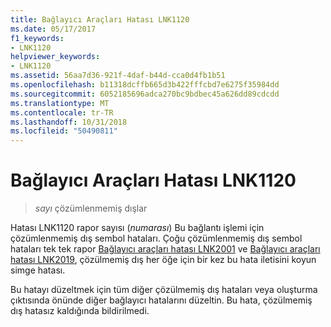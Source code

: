 ```yaml
---
title: Bağlayıcı Araçları Hatası LNK1120
ms.date: 05/17/2017
f1_keywords:
- LNK1120
helpviewer_keywords:
- LNK1120
ms.assetid: 56aa7d36-921f-4daf-b44d-cca0d4fb1b51
ms.openlocfilehash: b11318dcffb665d3b422fffcbd7e6275f35984dd
ms.sourcegitcommit: 6052185696adca270bc9bdbec45a626dd89cdcdd
ms.translationtype: MT
ms.contentlocale: tr-TR
ms.lasthandoff: 10/31/2018
ms.locfileid: "50490811"
---
```

# <a name="linker-tools-error-lnk1120"></a>Bağlayıcı Araçları Hatası LNK1120

> *sayı* çözümlenmemiş dışlar

Hatası LNK1120 rapor sayısı (*numarası*) Bu bağlantı işlemi için çözümlenmemiş dış sembol hataları. Çoğu çözümlenmemiş dış sembol hataları tek tek rapor [Bağlayıcı araçları hatası LNK2001](../../error-messages/tool-errors/linker-tools-error-lnk2001.md) ve [Bağlayıcı araçları hatası LNK2019](../../error-messages/tool-errors/linker-tools-error-lnk2019.md), çözülmemiş dış her öğe için bir kez bu hata iletisini koyun simge hatası.

Bu hatayı düzeltmek için tüm diğer çözülmemiş dış hataları veya oluşturma çıktısında önünde diğer bağlayıcı hatalarını düzeltin. Bu hata, çözülmemiş dış hatasız kaldığında bildirilmedi.
